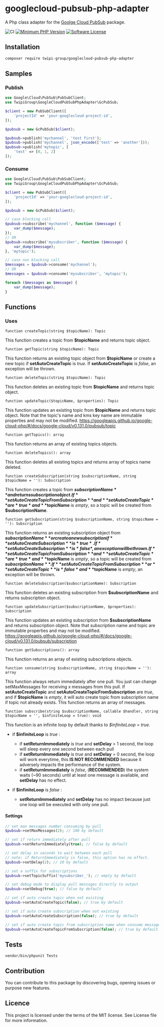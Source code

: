 # googlecloud-pubsub-php-adapter

A Php class adapter for the [Goolge Cloud PubSub](https://github.com/googleapis/google-cloud-php-pubsub) package.

![CI](https://github.com/twipi-group/googlecloud-pubsub-php-adapter/workflows/CI/badge.svg)
[![Minimum PHP Version](https://img.shields.io/badge/php-%3E%3D%207.1-8892BF.svg?style=flat)](https://www.php.net/manual/fr/migration71.new-features.php)
[![Software License](https://img.shields.io/badge/license-MIT-green.svg?style=flat)](LICENSE)

## Installation

```bash
composer require twipi-group/googlecloud-pubsub-php-adapter
```

## Samples
### Publish
```php
use Google\Cloud\PubSub\PubSubClient;
use TwipiGroup\GoogleCloudPubSubPhpAdapter\GcPubSub;

$client = new PubSubClient([
    'projectId' => 'your-googlecloud-project-id',
]);

$pubsub = new GcPubSub($client);

$pubsub->publish('mychannel', 'test first');
$pubsub->publish('mychannel', json_encode(['test' => 'another']));
$pubsub->publish('mytopic', [
    'test' => [0, 1, 2]
]);
```
### Consume
```php
use Google\Cloud\PubSub\PubSubClient;
use TwipiGroup\GoogleCloudPubSubPhpAdapter\GcPubSub;

$client = new PubSubClient([
    'projectId' => 'your-googlecloud-project-id',
]);

$pubsub = new GcPubSub($client);

// case blocking call
$pubsub->subscribe('mychannel', function ($message) {
    var_dump($message);
});
// OR
$pubsub->subscribe('mysubscriber', function ($message) {
    var_dump($message);
}, 'mytopic');

// case non blocking call
$messages = $pubsub->consume('mychannel');
// OR
$messages = $pubsub->consume('mysubscriber', 'mytopic');

foreach ($messages as $message) {
    var_dump($message);
}
```
## Functions
### Uses
`function createTopic(string $topicName): Topic`

This function creates a topic from **$topicName** and returns topic object.


`function getTopic(string $topicName): Topic`

This function returns an existing topic object from **$topicName** or create a new topic if **setAutoCreateTopic** is *true*.
If **setAutoCreateTopic** is *false*, an exception will be thrown.


`function deleteTopic(string $topicName): Topic`

This function deletes an existing topic from **$topicName** and returns topic object.


`function updateTopic($topicName, $properties): Topic`

This function updates an existing topic from **$topicName** and returns topic object.
Note that the topic's name and kms key name are immutable properties and may not be modified.
https://googleapis.github.io/google-cloud-php/#/docs/google-cloud/v0.131.0/pubsub/topic


`function getTopics(): array`

This function returns an array of existing topics objects.


`function deleteTopics(): array`

This function deletes all existing topics and returns array of topics name deleted.


`function createSubscription(string $subscriptionName, string $topicName = ''): Subscription`

This function creates a topic from **$subscriptionName** and returns subscription object.
If **setAutoCreateTopicFromSubscription** and **setAutoCreateTopic** are *true* and **$topicName** is *empty*, so a topic will be created from **$subscriptionName**.


`function getSubscription(string $subscriptionName, string $topicName = ''): Subscription`

This function returns an existing subscription object from **$subscriptionName** or create a new subscription if **setAutoCreateSubscription** is *true*.
If **setAutoCreateSubscription** is *false*, an exception will be thrown.
If **setAutoCreateTopicFromSubscription** and **setAutoCreateTopic** are *true* and **$topicName** is *empty*, so a topic will be created from **$subscriptionName**.
If **setAutoCreateTopicFromSubscription** or **setAutoCreateTopic** is *false* and **$topicName** is *empty*, an exception will be thrown.


`function deleteSubscription($subscriptionName): Subscription`

This function deletes an existing subscription from **$subscriptionName** and returns subscription object.


`function updateSubscription($subscriptionName, $properties): Subscription`

This function updates an existing subscription from **$subscriptionName** and returns subscription object.
Note that subscription name and topic are immutable properties and may not be modified.
https://googleapis.github.io/google-cloud-php/#/docs/google-cloud/v0.131.0/pubsub/subscription


`function getSubscriptions(): array`

This function returns an array of existing subscriptions objects.


`function consume(string $subscriptionName, string $topicName = ''): array`

This function always return immediately after one pull. 
You just can change setMaxMessages for receiving x messages from this pull.
If **setAutoCreateTopic** and **setAutoCreateTopicFromSubscription** are *true*, and if **$topicName** is *empty*, it will auto create topic from subscription name if topic not already exists.
This function returns an array of messages.


`function subscribe(string $subscriptionName, callable $handler, string $topicName = '', $infiniteLoop = true): void`

This function is an infinite loop by default thanks to *$infiniteLoop = true*.
* if **$infiniteLoop** is *true* :
    * if **setReturnImmediately** is *true* and **setDelay** > 1 second, the loop will sleep every one second between each pull
    * if **setReturnImmediately** is *true* and **setDelay** = 0 second, the loop will work everytime, this __**IS NOT  RECOMMENDED**__ because it adversely impacts the performance of the system.
    * if **setReturnImmediately** is *false*, (**RECOMMENDED**) the system waits (~90 seconds) until at least one message is available, and **setDelay** has no effect.
    

* if **$infiniteLoop** is *false* :
    * **setReturnImmediately** and **setDelay** has no impact because just one loop will be executed with only one pull.


#### Settings
```php
// set max messages number consuming by pull
$pubsub->setMaxMessages(2); // 100 by default

// set if return immediately after pull
$pubsub->setReturnImmediately(true); // false by default

// set delay in seconds to wait between each pull
// note: if ReturnImmediately is false, this option has no effect.
$pubsub->setDelay(2); // 10 by default

// set a suffix for subscriptions
$pubsub->setTopicSuffix('mysubsriber_'); // empty by default

// set debug mode to display pull messages directly to output
$pubsub->setDebug(true); // false by default

// set if auto create topic when not existing
$pubsub->setAutoCreateTopic(false); // true by default

// set if auto create subscription when not existing
$pubsub->setAutoCreateSubscription(false); // true by default

// set if auto create topic from subscription name when consume messages with empty topic name
$pubsub->setAutoCreateTopicFromSubscription(false); // true by default
```

## Tests
```
vendor/bin/phpunit Tests
```
## Contribution
You can contribute to this package by discovering bugs, opening issues or purpose new features.

## Licence
This project is licensed under the terms of the MIT license. See License file for more information.